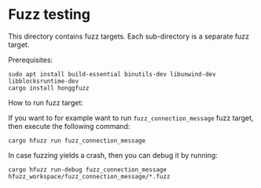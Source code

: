 Fuzz testing
============

This directory contains fuzz targets. Each sub-directory is a separate fuzz target. 

Prerequisites:
```
sudo apt install build-essential binutils-dev libunwind-dev libblocksruntime-dev
cargo install honggfuzz
```

How to run fuzz target:

If you want to for example want to run `fuzz_connection_message` fuzz target, then execute the following command:
```
cargo hfuzz run fuzz_connection_message
```

In case fuzzing yields a crash, then you can debug it by running:
```
cargo hfuzz run-debug fuzz_connection_message hfuzz_workspace/fuzz_connection_message/*.fuzz
```
